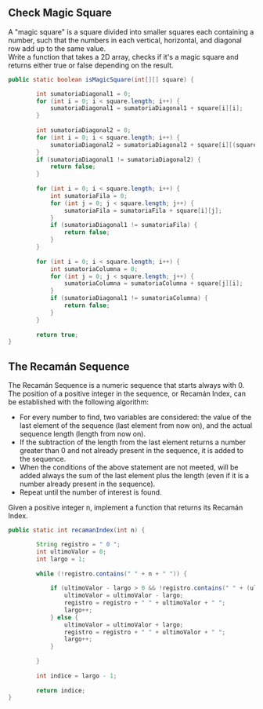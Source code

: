 ## Check Magic Square

A "magic square" is a square divided into smaller squares each containing a number, such that the numbers in each vertical, horizontal, and diagonal row add up to the same value.  
Write a function that takes a 2D array, checks if it's a magic square and returns either true or false depending on the result.

```java
public static boolean isMagicSquare(int[][] square) {

        int sumatoriaDiagonal1 = 0;
        for (int i = 0; i < square.length; i++) {
            sumatoriaDiagonal1 = sumatoriaDiagonal1 + square[i][i];
        }
        
        int sumatoriaDiagonal2 = 0;
        for (int i = 0; i < square.length; i++) {
            sumatoriaDiagonal2 = sumatoriaDiagonal2 + square[i][(square.length - 1) - i];
        }
        if (sumatoriaDiagonal1 != sumatoriaDiagonal2) {
            return false;
        }
        
        for (int i = 0; i < square.length; i++) {
            int sumatoriaFila = 0;
            for (int j = 0; j < square.length; j++) {
                sumatoriaFila = sumatoriaFila + square[i][j];
            }
            if (sumatoriaDiagonal1 != sumatoriaFila) {
                return false;
            }
        }
        
        for (int i = 0; i < square.length; i++) {
            int sumatoriaColumna = 0;
            for (int j = 0; j < square.length; j++) {
                sumatoriaColumna = sumatoriaColumna + square[j][i];
            }
            if (sumatoriaDiagonal1 != sumatoriaColumna) {
                return false;
            }
        }
        
        return true;
}
```

## The Recamán Sequence

The Recamán Sequence is a numeric sequence that starts always with 0. The position of a positive integer in the sequence, or Recamán Index, can be established with the following algorithm:

* For every number to find, two variables are considered: the value of the last element of the sequence (last element from now on), and the actual sequence length (length from now on).
* If the subtraction of the length from the last element returns a number greater than 0 and not already present in the sequence, it is added to the sequence.
* When the conditions of the above statement are not meeted, will be added always the sum of the last element plus the length (even if it is a number already present in the sequence).
* Repeat until the number of interest is found.

Given a positive integer n, implement a function that returns its Recamán Index.

```java
public static int recamanIndex(int n) {

        String registro = " 0 ";
        int ultimoValor = 0;
        int largo = 1;
        
        while (!registro.contains(" " + n + " ")) {
        
            if (ultimoValor - largo > 0 && !registro.contains(" " + (ultimoValor - largo) + " ")) {
                ultimoValor = ultimoValor - largo;
                registro = registro + " " + ultimoValor + " ";
                largo++;
            } else {
                ultimoValor = ultimoValor + largo;
                registro = registro + " " + ultimoValor + " ";
                largo++;
            }
            
        }
        
        int indice = largo - 1;
        
        return indice;
}
```
